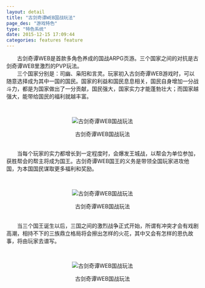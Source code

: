 ```yaml
---
layout: detail
title: "古剑奇谭WEB国战玩法"
page_des: "游戏特色"
type: "特色系统"
date: 2015-12-15 17:09:44
categories: features feature
---
```


<p>　　古剑奇谭WEB是首款多角色养成的国战ARPG页游。三个国家之间的对抗是古剑奇谭WEB里激烈的PVP玩法。<br/>　　三个国家分别是：司幽、枭阳和言灵。玩家初入古剑奇谭WEB游戏时，可以随意选择成为其中一国的国民。国家的利益和国民息息相关，国民自身增加一分战斗力，都是为国家做出了一分贡献，国民强大，国家实力才能蓬勃壮大；而国家越强大，能带给国民的福利就越丰富。</p><p>&nbsp;</p><p style="TEXT-ALIGN: center"><img title="古剑奇谭WEB国战玩法" alt="古剑奇谭WEB国战玩法" src="http://dev.36b.me/current/gjqt/img/resource/205-1.jpg"/></p><p style="TEXT-ALIGN: center">古剑奇谭WEB国战玩法</p><p><br/>　　当每个玩家的实力都增长到一定程度时，会爆发王城战，以帮会为单位参加，获胜帮会的帮主将成为国王。古剑奇谭WEB国王的义务是带领全国玩家进攻他国，为本国国民谋取更多福利和奖励。</p><p>&nbsp;</p><p style="TEXT-ALIGN: center"><img title="古剑奇谭WEB国战玩法" alt="古剑奇谭WEB国战玩法" src="http://dev.36b.me/current/gjqt/img/resource/205-2.jpg"/></p><p style="TEXT-ALIGN: center">古剑奇谭WEB国战玩法</p><p><br/>　　当三个国王诞生以后，三国之间的激烈战争正式开始，所谓有冲突才会有戏剧高潮，相持不下的三族鼎立格局将会擦出怎样的火花，其中又会有怎样的恩仇故事，将由玩家去谱写。</p><p>&nbsp;</p><p style="TEXT-ALIGN: center"><img title="古剑奇谭WEB国战玩法" alt="古剑奇谭WEB国战玩法" src="http://dev.36b.me/current/gjqt/img/resource/205-3.jpg"/></p><p style="TEXT-ALIGN: center">古剑奇谭WEB国战玩法</p>